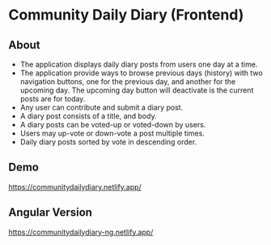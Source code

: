 # Community Daily Diary (Frontend)

## About

* The application displays daily diary posts from users one day at a time.
* The application provide ways to browse previous days (history) with two navigation buttons, one for the previous day, and another for the upcoming day. The upcoming day button will deactivate is the current posts are for today.
* Any user can contribute and submit a diary post.
* A diary post consists of a title, and body.
* A diary posts can be voted-up or voted-down by users.
* Users may up-vote or down-vote a post multiple times.
* Daily diary posts sorted by vote in descending order.

## Demo

https://communitydailydiary.netlify.app/

## Angular Version
https://communitydailydiary-ng.netlify.app/

